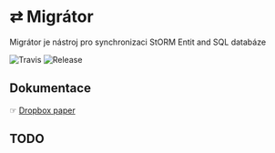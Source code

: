 # ⇄ Migrátor
Migrátor je nástroj pro synchronizaci StORM Entit and SQL databáze

![Travis](https://travis-ci.org/liquiddesign/migrator.svg?branch=master)
![Release](https://img.shields.io/github/v/release/liquiddesign/migrator.svg?1)

## Dokumentace
☞ [Dropbox paper](https://paper.dropbox.com/doc/Migrator--A61fiZxTLsIh5pJTlZ5vgzEXAg-I9c1x2XfhJrbHQnKjwP2x)

## TODO